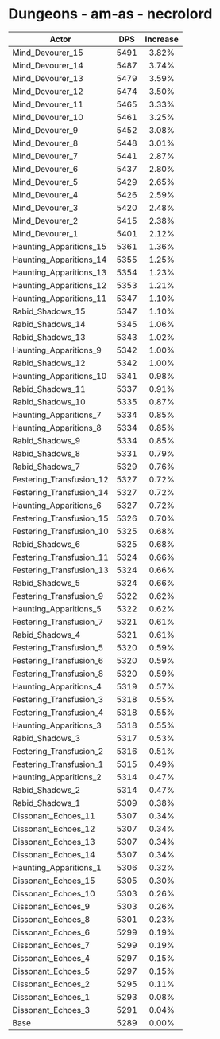 # Dungeons - am-as - necrolord
| Actor | DPS | Increase |
|---|:---:|:---:|
|Mind_Devourer_15|5491|3.82%|
|Mind_Devourer_14|5487|3.74%|
|Mind_Devourer_13|5479|3.59%|
|Mind_Devourer_12|5474|3.50%|
|Mind_Devourer_11|5465|3.33%|
|Mind_Devourer_10|5461|3.25%|
|Mind_Devourer_9|5452|3.08%|
|Mind_Devourer_8|5448|3.01%|
|Mind_Devourer_7|5441|2.87%|
|Mind_Devourer_6|5437|2.80%|
|Mind_Devourer_5|5429|2.65%|
|Mind_Devourer_4|5426|2.59%|
|Mind_Devourer_3|5420|2.48%|
|Mind_Devourer_2|5415|2.38%|
|Mind_Devourer_1|5401|2.12%|
|Haunting_Apparitions_15|5361|1.36%|
|Haunting_Apparitions_14|5355|1.25%|
|Haunting_Apparitions_13|5354|1.23%|
|Haunting_Apparitions_12|5353|1.21%|
|Haunting_Apparitions_11|5347|1.10%|
|Rabid_Shadows_15|5347|1.10%|
|Rabid_Shadows_14|5345|1.06%|
|Rabid_Shadows_13|5343|1.02%|
|Haunting_Apparitions_9|5342|1.00%|
|Rabid_Shadows_12|5342|1.00%|
|Haunting_Apparitions_10|5341|0.98%|
|Rabid_Shadows_11|5337|0.91%|
|Rabid_Shadows_10|5335|0.87%|
|Haunting_Apparitions_7|5334|0.85%|
|Haunting_Apparitions_8|5334|0.85%|
|Rabid_Shadows_9|5334|0.85%|
|Rabid_Shadows_8|5331|0.79%|
|Rabid_Shadows_7|5329|0.76%|
|Festering_Transfusion_12|5327|0.72%|
|Festering_Transfusion_14|5327|0.72%|
|Haunting_Apparitions_6|5327|0.72%|
|Festering_Transfusion_15|5326|0.70%|
|Festering_Transfusion_10|5325|0.68%|
|Rabid_Shadows_6|5325|0.68%|
|Festering_Transfusion_11|5324|0.66%|
|Festering_Transfusion_13|5324|0.66%|
|Rabid_Shadows_5|5324|0.66%|
|Festering_Transfusion_9|5322|0.62%|
|Haunting_Apparitions_5|5322|0.62%|
|Festering_Transfusion_7|5321|0.61%|
|Rabid_Shadows_4|5321|0.61%|
|Festering_Transfusion_5|5320|0.59%|
|Festering_Transfusion_6|5320|0.59%|
|Festering_Transfusion_8|5320|0.59%|
|Haunting_Apparitions_4|5319|0.57%|
|Festering_Transfusion_3|5318|0.55%|
|Festering_Transfusion_4|5318|0.55%|
|Haunting_Apparitions_3|5318|0.55%|
|Rabid_Shadows_3|5317|0.53%|
|Festering_Transfusion_2|5316|0.51%|
|Festering_Transfusion_1|5315|0.49%|
|Haunting_Apparitions_2|5314|0.47%|
|Rabid_Shadows_2|5314|0.47%|
|Rabid_Shadows_1|5309|0.38%|
|Dissonant_Echoes_11|5307|0.34%|
|Dissonant_Echoes_12|5307|0.34%|
|Dissonant_Echoes_13|5307|0.34%|
|Dissonant_Echoes_14|5307|0.34%|
|Haunting_Apparitions_1|5306|0.32%|
|Dissonant_Echoes_15|5305|0.30%|
|Dissonant_Echoes_10|5303|0.26%|
|Dissonant_Echoes_9|5303|0.26%|
|Dissonant_Echoes_8|5301|0.23%|
|Dissonant_Echoes_6|5299|0.19%|
|Dissonant_Echoes_7|5299|0.19%|
|Dissonant_Echoes_4|5297|0.15%|
|Dissonant_Echoes_5|5297|0.15%|
|Dissonant_Echoes_2|5295|0.11%|
|Dissonant_Echoes_1|5293|0.08%|
|Dissonant_Echoes_3|5291|0.04%|
|Base|5289|0.00%|
